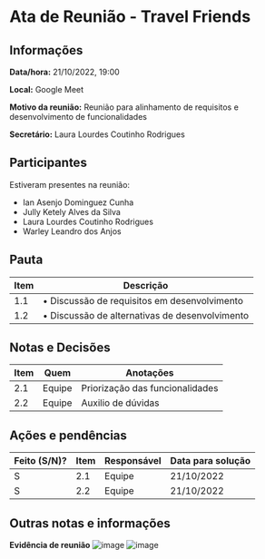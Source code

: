 # Ata de Reunião - Travel Friends

## Informações
**Data/hora:** 21/10/2022, 19:00 

**Local:** Google Meet 

**Motivo da reunião:** Reunião para alinhamento de requisitos e desenvolvimento de funcionalidades

**Secretário:** Laura Lourdes Coutinho Rodrigues

## Participantes
Estiveram presentes na reunião:
- Ian Asenjo Dominguez Cunha
- Jully Ketely Alves da Silva
- Laura Lourdes Coutinho Rodrigues
- Warley Leandro dos Anjos

## Pauta

Item | Descrição
---- | ----
1.1 | • Discussão de requisitos em desenvolvimento
1.2 | • Discussão de alternativas de desenvolvimento

## Notas e Decisões
Item | Quem | Anotações |
---- | ---- | ---- |
2.1 | Equipe | Priorização das funcionalidades |
2.2 | Equipe | Auxilio de dúvidas |

## Ações e pendências
| Feito (S/N)? | Item | Responsável | Data para solução |
| ---- | ---- | ---- | ---- |
| S | 2.1 | Equipe | 21/10/2022 |
| S | 2.2 | Equipe | 21/10/2022 |

## Outras notas e informações

**Evidência de reunião**
![image](https://user-images.githubusercontent.com/110981345/197362619-be1c65be-6711-4b5b-b334-3f681e76fbe2.png)
![image](https://user-images.githubusercontent.com/110981345/197369043-6af96137-c57f-406b-b4f9-b8542807d387.png)

